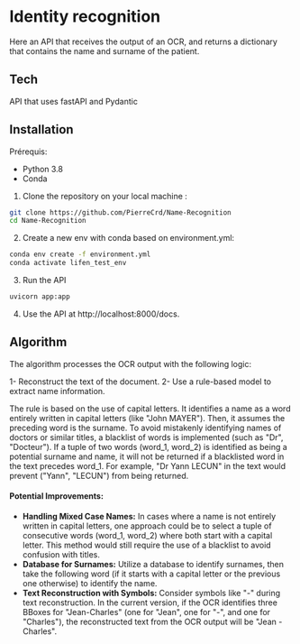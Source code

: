 # Identity recognition
Here an API that receives the output of an OCR, and returns a dictionary that contains the name and surname of the patient.  

## Tech
API that uses fastAPI and Pydantic

## Installation

Prérequis:
- Python 3.8
- Conda 

1. Clone the repository on your local machine :

```sh
git clone https://github.com/PierreCrd/Name-Recognition
cd Name-Recognition
```
2. Create a new env with conda based on environment.yml:

```sh
conda env create -f environment.yml
conda activate lifen_test_env
```

3. Run the API

```sh
uvicorn app:app
```

4. Use the API at  http://localhost:8000/docs.

## Algorithm

The algorithm processes the OCR output with the following logic:

1- Reconstruct the text of the document.
2- Use a rule-based model to extract name information.

The rule is based on the use of capital letters. It identifies a name as a word entirely written in capital letters (like "John MAYER"). Then, it assumes the preceding word is the surname. To avoid mistakenly identifying names of doctors or similar titles, a blacklist of words is implemented (such as "Dr", "Docteur"). If a tuple of two words (word_1, word_2) is identified as being a potential surname and name, it will not be returned if a blacklisted word in the text precedes word_1. For example, "Dr Yann LECUN" in the text would prevent ("Yann", "LECUN") from being returned.

#### Potential Improvements:
 - __Handling Mixed Case Names:__ In cases where a name is not entirely written in capital letters, one approach could be to select a tuple of consecutive words (word_1, word_2) where both start with a capital letter. This method would still require the use of a blacklist to avoid confusion with titles.
 - __Database for Surnames:__ Utilize a database to identify surnames, then take the following word (if it starts with a capital letter or the previous one otherwise) to identify the name.
 - __Text Reconstruction with Symbols:__ Consider symbols like "-" during text reconstruction. In the current version, if the OCR identifies three BBoxes for "Jean-Charles" (one for "Jean", one for "-", and one for "Charles"), the reconstructed text from the OCR output will be "Jean - Charles".

